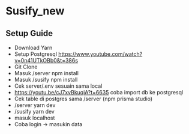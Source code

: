# Susify_new

## Setup Guide
- Download Yarn
- Setup Postgresql https://www.youtube.com/watch?v=0n41UTkOBb0&t=386s
- Git Clone
- Masuk /server npm install
- Masuk /susify npm install
- Cek server/.env sesuain sama local 
- https://youtu.be/cJ7xvBkuqiA?t=6635 coba import db ke postgresql
- Cek table di postgres sama /server (npm prisma studio)
- /server yarn dev
- /susify yarn dev
- masuk localhost
- Coba login -> masukin data
